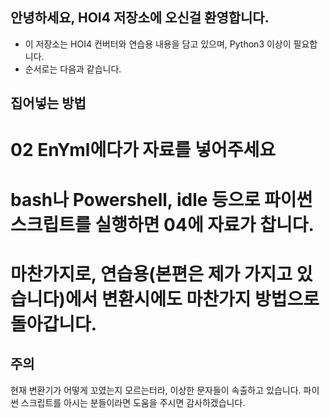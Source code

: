 안녕하세요, HOI4 저장소에 오신걸 환영합니다.
--------

* 이 저장소는 HOI4 컨버터와 연습용 내용을 담고 있으며, Python3 이상이 필요합니다.
* 순서로는 다음과 같습니다.

집어넣는 방법
--------
# 02 EnYml에다가 자료를 넣어주세요
# bash나 Powershell, idle 등으로 파이썬 스크립트를 실행하면 04에 자료가 찹니다.
# 마찬가지로, 연습용(본편은 제가 가지고 있습니다)에서 변환시에도 마찬가지 방법으로 돌아갑니다.

주의
--------
현재 변환기가 어떻게 꼬였는지 모르는터라, 이상한 문자들이 속출하고 있습니다. 파이썬 스크립트를 아시는 분들이라면 도움을 주시면 감사하겠습니다.
